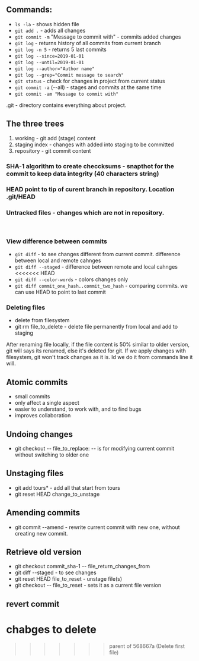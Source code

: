 ## Commands:
- `ls -la` - shows hidden file
- `git add .` - adds all changes
- `git commit -m` "Message to commit with" - commits added changes
- `git log` - returns history of all commits from current branch
- `git log -n 5` - returns 5 last commits
- `git log --since=2019-01-01`
- `git log --until=2019-01-01`
- `git log --author="Author name"`
- `git log --grep="Commit message to search"`
- `git status` - check for changes in project from current status
- `git commit -a` (--all) - stages and commits at the same time
- `git commit -am "Message to commit with"`

.git - directory contains everything about project.

## The three trees
1. working - git add (stage) content
2. staging index - changes with added into staging to be committed
3. repository - git commit content

### SHA-1 algorithm to create checcksums - snapthot for the commit to keep data integrity (40 characters string)
### HEAD point to tip of curent branch in repository. Location .git/HEAD
### Untracked files - changes which are not in repository.
<br>

### View difference between commits
- `git diff` - to see changes different from current commit. difference between local and remote cahnges
- `git diff --staged` - difference between remote and local cahnges
<<<<<<< HEAD
- `git diff --color-words` - colors changes only
- `git diff commit_one_hash..commit_two_hash` - comparing commits. we can use HEAD to point to last commit

### Deleting files
- delete from filesystem
- git rm file_to_delete - delete file permanently from local and add to staging 

After renaming file locally, if the file content is 50% similar to older version, git will says its renamed, else it's deleted for git.
If we apply changes with filesystem, git won't track changes as it is. Id we do it from commands line it will.

## Atomic commits
- small commits
- only affect a single aspect
- easier to understand, to work with, and to find bugs
- improves collaboration


## Undoing changes
- git checkout -- file_to_replace: -- is for modifying current commit without switching to older one

## Unstaging files
- git add tours* - add all that start from tours
- git reset HEAD change_to_unstage

## Amending commits
- git commit --amend - rewrite current commit with new one, without creating new commit.

## Retrieve old version
- git checkout commit_sha-1 -- file_return_changes_from
- git diff --staged - to see changes
- git reset HEAD file_to_reset - unstage file(s)
- git checkout -- file_to_reset - sets it as a current file version

## revert commit
chabges to delete
=======
>>>>>>> parent of 568667a (Delete first file)

